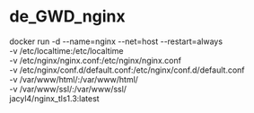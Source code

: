 # de_GWD_nginx

docker run -d --name=nginx --net=host --restart=always \
-v /etc/localtime:/etc/localtime \
-v /etc/nginx/nginx.conf:/etc/nginx/nginx.conf \
-v /etc/nginx/conf.d/default.conf:/etc/nginx/conf.d/default.conf \
-v /var/www/html/:/var/www/html/ \
-v /var/www/ssl/:/var/www/ssl/ \
jacyl4/nginx_tls1.3:latest
